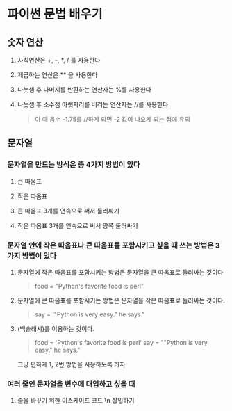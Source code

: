 ﻿# 파이썬 문법 배우기

## 숫자 연산

1. 사칙연산은 +, -, *, / 를 사용한다

2. 제곱하는 연산은 ** 을 사용한다

3. 나눗셈 후 나머지를 반환하는 연산자는 %를 사용한다

4. 나눗셈 후 소수점 아랫자리를 버리는 연산자는 //를 사용한다
   > 이 때 음수 -1.75를 //하게 되면 -2 값이 나오게 되는 점에 유의

## 문자열

### 문자열을 만드는 방식은 총 4가지 방법이 있다

1. 큰 따옴표

2. 작은 따옴표

3. 큰 따옴표 3개를 연속으로 써서 둘러싸기

4. 작은 따옴표 3개를 연속으로 써서 양쪽 둘러싸기


### 문자열 안에 작은 따옴표나 큰 따옴표를 포함시키고 싶을 때 쓰는 방법은 3가지 방법이 있다

1. 문자열에 작은 따옴표를 포함시키는 방법은 문자열을 큰 따옴표로 둘러싸는 것이다

    > food = "Python's favorite food is perl"
    

2. 문자열에 큰 따옴표를 포함시키는 방법은 문자열을 작은 따옴표로 둘러싸는 것이다.

    > say = '"Python is very easy." he says."
    
3. \(백슬래시)를 이용하는 것이다.

    > food = 'Python\'s favorite food is perl'
    > say = "\"Python is very easy.\" he says."

    그냥 편하게 1, 2번 방법을 사용하도록 하자

### 여러 줄인 문자열을 변수에 대입하고 싶을 때

1. 줄을 바꾸기 위한 이스케이프 코드 \n 삽입하기


    >
